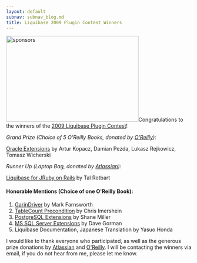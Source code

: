 ```yaml
---
layout: default
subnav: subnav_blog.md
title: Liquibase 2009 Plugin Contest Winners
---
```


<img class="alignright size-full wp-image-161" title="sponsors" src="http://ww.liquibase.org/wp-content/uploads/2009/10/sponsors.png" alt="sponsors" width="360" height="233" />Congratulations to the winners of the <a href="http://liquibase.jira.com/wiki/display/CONTRIB/Liquibase+Extension+Contest+2009">2009 Liquibase Plugin Contest</a>!


*Grand Prize (Choice of 5 O'Reilly Books, donated by <a href="http://www.oreilly.com">O'Reilly</a>):*<a href="http://liquibase.jira.com/wiki/display/CONTRIB/Oracle+Extensions"> </a>


<a href="http://liquibase.jira.com/wiki/display/CONTRIB/Oracle+Extensions">Oracle Extensions</a> by Artur Kopacz, Damian Pezda, Lukasz Rejkowicz, Tomasz Wicherski


*Runner Up (Laptop Bag, donated by <a href="http://www.atlassian.com">Atlassian</a>):*<a href="http://liquibase.jira.com/wiki/display/CONTRIB/Liquibase-Rails+-+Liquibase+for+JRuby+on+Rails"> </a>


<a href="http://liquibase.jira.com/wiki/display/CONTRIB/Liquibase-Rails+-+Liquibase+for+JRuby+on+Rails">Liquibase for JRuby on Rails</a> by Tal Rotbart


#### Honorable Mentions (Choice of one O'Reilly Book):

1. <a href="http://liquibase.jira.com/wiki/display/CONTRIB/GarinDriver+%28JDBC+driver+level+integration%29">GarinDriver</a> by Mark Farnsworth
1. <a href="http://liquibase.jira.com/wiki/display/CONTRIB/TableCountCheck+extension">TableCount Precondition</a> by Chris Imershein
1. <a href="http://liquibase.jira.com/wiki/display/CONTRIB/Postgres+Extensions">PostgreSQL Extensions</a> by Shane Miller
1. <a href="http://liquibase.jira.com/wiki/display/CONTRIB/MS+SqlServer+Extensions">MS SQL Server Extensions</a> by Dave Gorman
1. Liquibase Documentation, Japanese Translation by Yasuo Honda

I would like to thank everyone who participated, as well as the generous prize donations by <a href="http://www.atlassian.com">Atlassian</a> and <a href="http://www.oreilly.com">O'Reilly</a>. I will be contacting the winners via email, if you do not hear from me, please let me know.
